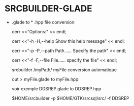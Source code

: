 # SRCBUILDER-GLADE
* .glade to * .hpp file conversion



	cerr <<"Options:" << endl;
	
	cerr <<"-h -H,--help                        Show this help message" << endl;
	
	cerr <<"-p -P,--path           Path......   Specify the path" << endl;
	
	cerr <<"-f -F,--file           File......   specify the file" << endl; 
	
	



	srcbuilder   /myPath/   myFile  conversion automatique

	out > myFile.glade to myFile.hpp


	voir exemple DDSREP.glade  to DDSREP.hpp

	 $HOME/srcbuilder  -p $HOME/GTK/srcsql/src/  -f  DDSREP 


